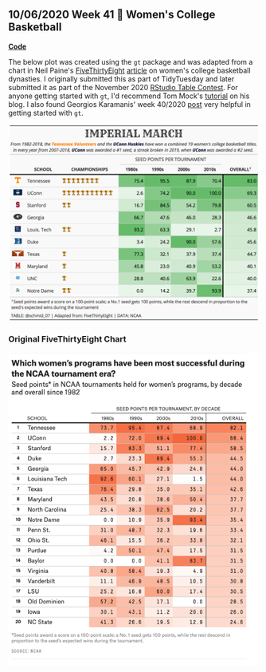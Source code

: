 ## 10/06/2020 Week 41 🏀 Women's College Basketball 
[**Code**](https://github.com/schmid07/TidyTuesday/blob/main/Code/2020_41_bball.R)

The below plot was created using the `gt` package and was adapted from a chart in Neil Paine's [FiveThirtyEight](https://fivethirtyeight.com/) [article](https://fivethirtyeight.com/features/louisiana-tech-was-the-uconn-of-the-80s/) on women's college basketball dynasties. I originally submitted this as part of TidyTuesday and later submitted it as part of the November 2020 [RStudio Table Contest](https://blog.rstudio.com/2020/12/23/winners-of-the-2020-rstudio-table-contest/). For anyone getting started with `gt`, I'd recommend Tom Mock's [tutorial](https://themockup.blog/static/gt-cookbook.html) on his blog. I also found Georgios Karamanis' week 40/2020 [post](https://github.com/gkaramanis/tidytuesday/blob/master/2020-week40/beyonce-swift.R) very helpful in getting started with `gt`.

<p align = "center">
<img src = "2020_41.png" width = "900">
</p>

### Original FiveThirtyEight Chart

<p align = "center">
<img src = "2020_41_orig_chart.png" width = "900">
</p>


